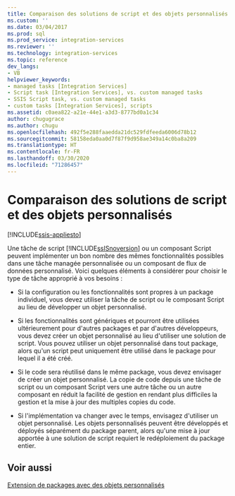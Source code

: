 ```yaml
---
title: Comparaison des solutions de script et des objets personnalisés | Microsoft Docs
ms.custom: ''
ms.date: 03/04/2017
ms.prod: sql
ms.prod_service: integration-services
ms.reviewer: ''
ms.technology: integration-services
ms.topic: reference
dev_langs:
- VB
helpviewer_keywords:
- managed tasks [Integration Services]
- Script task [Integration Services], vs. custom managed tasks
- SSIS Script task, vs. custom managed tasks
- custom tasks [Integration Services], scripts
ms.assetid: c0aea822-a21e-44e1-a3d3-8777bd0a1c34
author: chugugrace
ms.author: chugu
ms.openlocfilehash: 492f5e288faaedda21dc529fdfeeda6006d78b12
ms.sourcegitcommit: 58158eda0aa0d7f87f9d958ae349a14c0ba8a209
ms.translationtype: HT
ms.contentlocale: fr-FR
ms.lasthandoff: 03/30/2020
ms.locfileid: "71286457"
---
```

# <a name="comparing-scripting-solutions-and-custom-objects"></a>Comparaison des solutions de script et des objets personnalisés

[!INCLUDE[ssis-appliesto](../../includes/ssis-appliesto-ssvrpluslinux-asdb-asdw-xxx.md)]


  Une tâche de script [!INCLUDE[ssISnoversion](../../includes/ssisnoversion-md.md)] ou un composant Script peuvent implémenter un bon nombre des mêmes fonctionnalités possibles dans une tâche managée personnalisée ou un composant de flux de données personnalisé. Voici quelques éléments à considérer pour choisir le type de tâche approprié à vos besoins :  
  
-   Si la configuration ou les fonctionnalités sont propres à un package individuel, vous devez utiliser la tâche de script ou le composant Script au lieu de développer un objet personnalisé.  
  
-   Si les fonctionnalités sont génériques et pourront être utilisées ultérieurement pour d'autres packages et par d'autres développeurs, vous devez créer un objet personnalisé au lieu d'utiliser une solution de script. Vous pouvez utiliser un objet personnalisé dans tout package, alors qu'un script peut uniquement être utilisé dans le package pour lequel il a été créé.  
  
-   Si le code sera réutilisé dans le même package, vous devez envisager de créer un objet personnalisé. La copie de code depuis une tâche de script ou un composant Script vers une autre tâche ou un autre composant en réduit la facilité de gestion en rendant plus difficiles la gestion et la mise à jour des multiples copies du code.  
  
-   Si l'implémentation va changer avec le temps, envisagez d'utiliser un objet personnalisé. Les objets personnalisés peuvent être développés et déployés séparément du package parent, alors qu'une mise à jour apportée à une solution de script requiert le redéploiement du package entier.  
  
## <a name="see-also"></a>Voir aussi  
 [Extension de packages avec des objets personnalisés](../../integration-services/extending-packages-custom-objects/extending-packages-with-custom-objects.md)  
  
  
